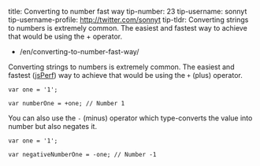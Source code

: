 title: Converting to number fast way tip-number: 23 tip-username: sonnyt tip-username-profile: http://twitter.com/sonnyt tip-tldr: Converting strings to numbers is extremely common. The easiest and fastest way to achieve that would be using the + operator.

-   /en/converting-to-number-fast-way/

Converting strings to numbers is extremely common. The easiest and fastest ([jsPerf](https://jsperf.com/number-vs-parseint-vs-plus/29)) way to achieve that would be using the `+` (plus) operator.

    var one = '1';

    var numberOne = +one; // Number 1

You can also use the `-` (minus) operator which type-converts the value into number but also negates it.

    var one = '1';

    var negativeNumberOne = -one; // Number -1
